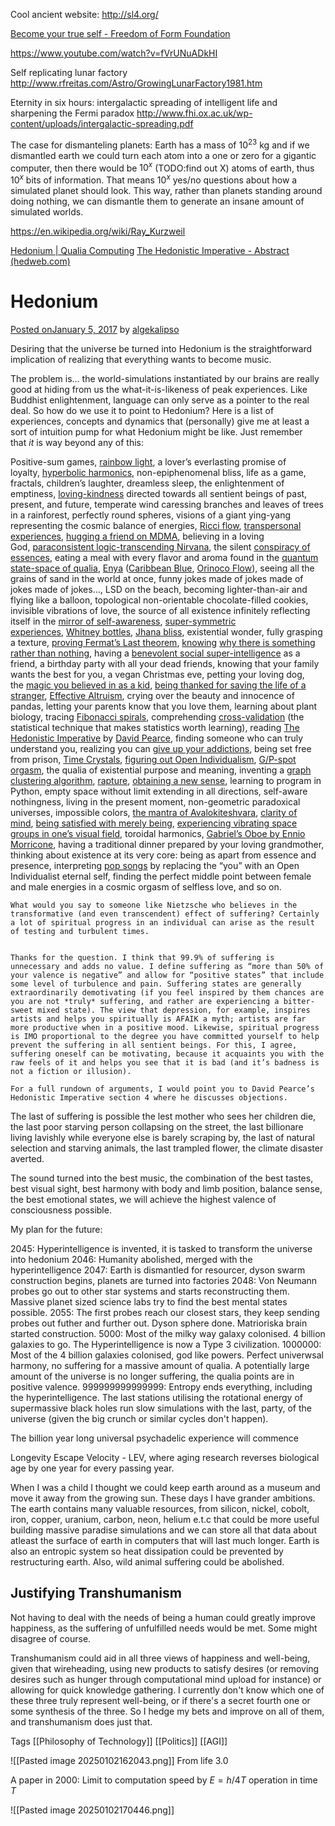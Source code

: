 Cool ancient website: http://sl4.org/


[Become your true self - Freedom of Form Foundation](https://freedomofform.org/)




https://www.youtube.com/watch?v=fVrUNuADkHI

Self replicating lunar factory
http://www.rfreitas.com/Astro/GrowingLunarFactory1981.htm

Eternity in six hours: intergalactic spreading of intelligent life and sharpening the Fermi paradox
http://www.fhi.ox.ac.uk/wp-content/uploads/intergalactic-spreading.pdf


The case for dismanteling planets: Earth has a mass of $10^{23}$ kg and if we dismantled earth we could turn each atom into a one or zero for a gigantic computer, then there would be $10^x$ (TODO:find out X) atoms of earth, thus $10^x$ bits of information. That means $10^x$ yes/no questions about how a simulated planet should look. This way, rather than planets standing around doing nothing, we can dismantle them to generate an insane amount of simulated worlds.   


https://en.wikipedia.org/wiki/Ray_Kurzweil



[Hedonium | Qualia Computing](https://qualiacomputing.com/2017/01/05/hedonium/) 
[The Hedonistic Imperative - Abstract (hedweb.com)](https://www.hedweb.com/hedab.htm)
# Hedonium

[Posted onJanuary 5, 2017](https://qualiacomputing.com/2017/01/05/hedonium/) by [algekalipso](https://qualiacomputing.com/author/algekalipso/)

Desiring that the universe be turned into Hedonium is the straightforward implication of realizing that everything wants to become music.

The problem is… the world-simulations instantiated by our brains are really good at hiding from us the what-it-is-likeness of peak experiences. Like Buddhist enlightenment, language can only serve as a pointer to the real deal. So how do we use it to point to Hedonium? Here is a list of experiences, concepts and dynamics that (personally) give me at least a sort of intuition pump for what Hedonium might be like. Just remember that _it_ is way beyond any of this:

Positive-sum games, [rainbow light](https://en.wikipedia.org/wiki/Rainbow_body), a lover’s everlasting promise of loyalty, [hyperbolic harmonics](http://qualiacomputing.com/2016/12/12/the-hyperbolic-geometry-of-dmt-experiences/), non-epiphenomenal bliss, life as a game, fractals, children’s laughter, dreamless sleep, the enlightenment of emptiness, [loving-kindness](https://en.wikipedia.org/wiki/Mett%C4%81) directed towards all sentient beings of past, present, and future, temperate wind caressing branches and leaves of trees in a rainforest, perfectly round spheres, visions of a giant ying-yang representing the cosmic balance of energies, [Ricci flow](https://www.youtube.com/watch?v=hwOCqA9Xw6A), [transpersonal experiences](http://paranthropology.weebly.com/transpersonal-experience.html), [hugging a friend on MDMA](http://mdma.net/), believing in a loving God, [paraconsistent logic](https://plato.stanford.edu/entries/logic-paraconsistent/)[-transcending Nirvana](http://enlight.lib.ntu.edu.tw/FULLTEXT/JR-JOCP/jc26946.htm), the silent [conspiracy of essences](https://smile.amazon.com/Simulations-God-Science-Belief-Timeless/dp/1579511570/ref=sr_1_1?ie=UTF8&qid=1483575814&sr=8-1&keywords=simulations+of+god), eating a meal with every flavor and aroma found in the [quantum state-space of qualia](https://www.biointelligence-explosion.com/), [Enya](https://en.wikipedia.org/wiki/Enya) ([Caribbean Blue](https://www.youtube.com/watch?v=5yRgiXh2fP4), [Orinoco Flow](https://www.youtube.com/watch?v=kZ8KK8u9dN8)), seeing all the grains of sand in the world at once, funny jokes made of jokes made of jokes made of jokes…, LSD on the beach, becoming lighter-than-air and flying like a balloon, topological non-orientable chocolate-filled cookies, invisible vibrations of love, the source of all existence infinitely reflecting itself in the [mirror of self-awareness](https://en.wikipedia.org/wiki/Five_wisdoms), [super-symmetric experiences](https://qualiacomputing.com/2016/06/20/algorithmic-reduction-of-psychedelic-states/), [Whitney bottles](https://s-media-cache-ak0.pinimg.com/736x/e4/13/6f/e4136fa31dcf6b857640fd789d436bef.jpg), [Jhana bliss](http://www.dhammawiki.com/index.php?title=9_Jhanas), existential wonder, fully grasping a texture, [proving Fermat’s Last theorem](https://en.wikipedia.org/wiki/Wiles's_proof_of_Fermat's_Last_Theorem), [knowing](https://qualiacomputing.com/2015/11/18/why-does-anything-exist/) [why there is something rather than nothing](https://www.hedweb.com/witherall/zero.htm), having a [benevolent social super-intelligence](http://www.biointelligence-explosion.com/parable.html) as a friend, a birthday party with all your dead friends, knowing that your family wants the best for you, a vegan Christmas eve, petting your loving dog, the [magic you believed in as a kid](https://www.youtube.com/watch?v=_-agl0pOQfs), [being thanked for saving the life of a stranger](http://slatestarcodex.com/2016/01/10/slow-but-steady/), [Effective Altruism](https://www.centreforeffectivealtruism.org/), crying over the beauty and innocence of pandas, letting your parents know that you love them, learning about plant biology, tracing [Fibonacci spirals](http://momath.org/home/fibonacci-numbers-of-sunflower-seed-spirals/), comprehending [cross-validation](https://en.wikipedia.org/wiki/Cross-validation_(statistics)) (the statistical technique that makes statistics worth learning), reading [The Hedonistic Imperative](https://www.hedweb.com/hedab.htm) by [David Pearce](https://www.hedweb.com/confile.htm), finding someone who can truly understand you, realizing you can [give up your addictions](http://www.maps.org/research/ibogaine-therapy), being set free from prison, [Time Crystals](https://www.technologyreview.com/s/602541/physicists-create-worlds-first-time-crystal/), [figuring out Open Individualism](https://qualiacomputing.com/2015/12/17/ontological-qualia-the-future-of-personal-identity/), [G/P-spot orgasm](http://wiki.malegspot.com/index.php?title=Getting_Started), the qualia of existential purpose and meaning, inventing a [graph clustering algorithm](http://ai.stanford.edu/~amaas/papers/conditioned-sentiment-expression.pdf), [rapture](https://en.wikipedia.org/wiki/P%C4%ABti), [obtaining a new sense](https://www.youtube.com/watch?v=2r0mFB5Uyfc), learning to program in Python, empty space without limit extending in all directions, self-aware nothingness, living in the present moment, non-geometric paradoxical universes, impossible colors, [the mantra of Avalokiteshvara](https://www.youtube.com/watch?v=6Pev6QXhmlk&t=288s), [clarity of mind](https://qualiacomputing.com/2015/06/09/state-space-of-drug-effects-results/), [being satisfied with merely being](https://qualiacomputing.com/2016/08/20/wireheading_done_right/), [experiencing vibrating space groups in one’s visual field](https://qualiacomputing.com/2016/06/20/algorithmic-reduction-of-psychedelic-states/), toroidal harmonics, [Gabriel’s Oboe by Ennio Morricone](https://www.youtube.com/watch?v=zL7CDcVQjbM), having a traditional dinner prepared by your loving grandmother, thinking about existence at its very core: being as apart from essence and presence, interpreting [pop songs](https://www.youtube.com/watch?v=jukv9Q1eR2g) by replacing the “you” with an Open Individualist eternal self, finding the perfect middle point between female and male energies in a cosmic orgasm of selfless love, and so on.

	What would you say to someone like Nietzsche who believes in the transformative (and even transcendent) effect of suffering? Certainly a lot of spiritual progress in an individual can arise as the result of testing and turbulent times.

    
    Thanks for the question. I think that 99.9% of suffering is unnecessary and adds no value. I define suffering as “more than 50% of your valence is negative” and allow for “positive states” that include some level of turbulence and pain. Suffering states are generally extraordinarily demotivating (if you feel inspired by them chances are you are not *truly* suffering, and rather are experiencing a bitter-sweet mixed state). The view that depression, for example, inspires artists and helps you spiritually is AFAIK a myth; artists are far more productive when in a positive mood. Likewise, spiritual progress is IMO proportional to the degree you have committed yourself to help prevent the suffering in all sentient beings. For this, I agree, suffering oneself can be motivating, because it acquaints you with the raw feels of it and helps you see that it is bad (and it’s badness is not a fiction or illusion).
    
    For a full rundown of arguments, I would point you to David Pearce’s Hedonistic Imperative section 4 where he discusses objections.


The last of suffering is possible the lest mother who sees her children die, the last poor starving person collapsing on the street, the last billionare living lavishly while everyone else is barely scraping by, the last of natural selection and starving animals, the last trampled flower, the climate disaster averted.

The sound turned into the best music, the combination of the best tastes, best visual sight, best harmony with body and limb position, balance sense, the best emotional states, we will achieve the highest valence of consciousness possible.

My plan for the future:

2045: Hyperintelligence is invented, it is tasked to transform the universe into hedonium
2046: Humanity abolished, merged with the hyperintelligence
2047: Earth is dismantled for resourcer, dyson swarm construction begins, planets are turned into factories
2048: Von Neumann probes go out to other star systems and starts reconstructing them. Massive planet sized science labs try to find the best mental states possible.
2055: The first probes reach our closest stars, they keep sending probes out futher and further out. Dyson sphere done. Matrioriska brain started construction. 
5000: Most of the milky way galaxy colonised. 4 billion galaxies to go. The Hyperintelligence is now a Type 3 civilization. 
1000000: Most of the 4 billion galaxies colonised, god like powers. Perfect univerwsal harmony, no suffering for a massive amount of qualia. A potentially large amount of the universe is no longer suffering, the qualia points are in positive valence. 
999999999999999: Entropy ends everything, including the hyperintelligence. The last stations utilising the rotational energy of supermassive black holes run slow simulations with the last, party, of the universe (given the big crunch or similar cycles don't happen).

The billion year long universal psychadelic experience will commence


Longevity Escape Velocity - LEV, where aging research reverses biological age by one year for every passing year.



When I was a child I thought we could keep earth around as a museum and move it away from the growing sun. These days I have grander ambitions. The earth contains many valuable resources, from silicon, nickel, cobolt, iron, copper, uranium, carbon, neon, helium e.t.c that could be more useful building massive paradise simulations and we can store all that data about atleast the surface of earth in computers that will last much longer. Earth is also an entropic system so heat dissipation could be prevented by restructuring earth. Also, wild animal suffering could be abolished. 



## Justifying Transhumanism

Not having to deal with the needs of being a human could greatly improve happiness, as the suffering of unfulfilled needs would be met. Some might disagree of course.

Transhumanism could aid in all three views of happiness and well-being, given that wireheading, using new products to satisfy desires (or removing desires such as hunger through computational mind upload for instance) or allowing for quick knowledge gathering. I currently don't know which one of these three truly represent well-being, or if there's a secret fourth one or some synthesis of the three. So I hedge my bets and improve on all of them, and transhumanism does just that.

Tags
[[Philosophy of Technology]] [[Politics]] [[AGI]] 





![[Pasted image 20250102162043.png]]
From life 3.0

A paper in 2000: Limit to computation speed by $E=h/4T$ 
operation in time $T$ 


![[Pasted image 20250102170446.png]]

